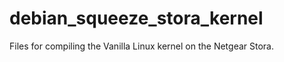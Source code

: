 debian_squeeze_stora_kernel
===========================

Files for compiling the Vanilla Linux kernel on the Netgear Stora.
